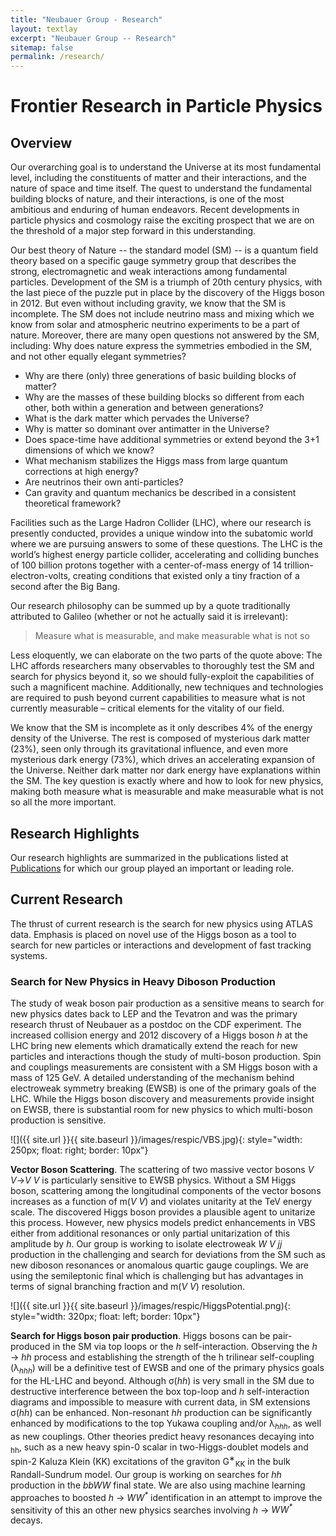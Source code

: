 ```yaml
---
title: "Neubauer Group - Research"
layout: textlay
excerpt: "Neubauer Group -- Research"
sitemap: false
permalink: /research/
---
```


# Frontier Research in Particle Physics

## Overview

Our overarching goal is to understand the Universe at its most fundamental level, including the constituents of matter and their interactions, and the nature of space and time itself. The quest to understand the fundamental building blocks of nature, and their interactions, is one of the most ambitious and enduring of human endeavors. Recent developments in particle physics and cosmology raise the exciting prospect that we are on the threshold of a major step forward in this understanding.

Our best theory of Nature -- the standard model (SM) --  is a quantum field theory based on a specific gauge symmetry group that describes the strong, electromagnetic and weak interactions among fundamental particles. Development of the SM is a triumph of 20th century physics, with the last piece of the puzzle put in place by the discovery of the Higgs boson in 2012. But even without including gravity, we know that the SM is incomplete. The SM does not include neutrino mass and mixing which we know from solar and atmospheric neutrino experiments to be a part of nature. Moreover, there are many open questions not answered by the SM, including: Why does nature express the symmetries embodied in the SM, and not other equally elegant symmetries?

* Why are there (only) three generations of basic building blocks of matter?
* Why are the masses of these building blocks so different from each other, both within a generation and between generations?
* What is the dark matter which pervades the Universe?
* Why is matter so dominant over antimatter in the Universe?
* Does space-time have additional symmetries or extend beyond the 3+1 dimensions of which we know?
* What mechanism stabilizes the Higgs mass from large quantum corrections at high energy?
* Are neutrinos their own anti-particles?
* Can gravity and quantum mechanics be described in a consistent theoretical framework?

Facilities such as the Large Hadron Collider (LHC), where our research is presently conducted, provides a unique window into the subatomic world where we are pursuing answers to some of these questions. The LHC is the world’s highest energy particle collider, accelerating and colliding bunches of 100 billion protons together with a center-of-mass energy of 14 trillion- electron-volts, creating conditions that existed only a tiny fraction of a second after the Big Bang.

Our research philosophy can be summed up by a quote traditionally attributed to Galileo (whether or not he actually said it is irrelevant):

> Measure what is measurable, and make measurable what is not so

Less eloquently, we can elaborate on the two parts of the quote above: The LHC affords researchers many observables to thoroughly test the SM and search for physics beyond it, so we should fully-exploit the capabilities of such a magnificent machine. Additionally, new techniques and technologies are required to push beyond current capabilities to measure what is not currently measurable – critical elements for the vitality of our field.

We know that the SM is incomplete as it only describes 4% of the energy density of the Universe. The rest is composed of mysterious dark matter (23%), seen only through its gravitational influence, and even more mysterious dark energy (73%), which drives an accelerating expansion of the Universe. Neither dark matter nor dark energy have explanations within the SM. The key question is exactly where and how to look for new physics, making both measure what is measurable and make measurable what is not so all the more important.

## Research Highlights

Our research highlights are summarized in the publications listed at <a href="{{ site.url }}{{ site.baseurl }}/publications">Publications</a> for which our group played an important or leading role.

## Current Research

The thrust of current research is the search for new physics using ATLAS data. Emphasis is placed on novel use of the Higgs boson as a tool to search for new particles or interactions and development of fast tracking systems.

### Search for New Physics in Heavy Diboson Production

The study of weak boson pair production as a sensitive means to search for new physics dates back to LEP and the Tevatron and was the primary research thrust of Neubauer as a postdoc on the CDF experiment. The increased collision energy and 2012 discovery of a Higgs boson <i>h</i> at the LHC bring new elements which dramatically extend the reach for new particles and interactions though the study of multi-boson production. Spin and couplings measurements are consistent with a SM Higgs boson with a mass of 125 GeV. A detailed understanding of the mechanism behind electroweak symmetry breaking (EWSB) is one of the primary goals of the LHC. While the Higgs boson discovery and measurements provide insight on EWSB, there is substantial room for new physics to which multi-boson production is sensitive.

![]({{ site.url }}{{ site.baseurl }}/images/respic/VBS.jpg){: style="width: 250px; float: right; border: 10px"}

<b>Vector Boson Scattering</b>. The scattering of two massive vector bosons <i>V V</i>→<i>V V</i> is particularly sensitive to EWSB physics. Without a SM Higgs boson, scattering among the longitudinal components of the vector bosons increases as a function of m(<i>V V</i>) and violates unitarity at the TeV energy scale. The discovered Higgs boson provides a plausible agent to unitarize this process. However, new physics models predict enhancements in VBS either from additional resonances or only partial unitarization of this amplitude by <i>h</i>. Our group is working to isolate electroweak <i>W V jj</i> production in the challenging and search for deviations from the SM such as new diboson resonances or anomalous quartic gauge couplings. We are using the semileptonic final which is challenging but has advantages in terms of signal branching fraction and m(<i>V V</i>) resolution.

![]({{ site.url }}{{ site.baseurl }}/images/respic/HiggsPotential.png){: style="width: 320px; float: left; border: 10px"}

<b>Search for Higgs boson pair production</b>. Higgs bosons can be pair-produced in the SM via top loops or the <i>h</i> self-interaction. Observing the <i>h</i> → <i>hh</i> process and establishing the strength of the h trilinear self-coupling (λ<sub><i>hhh</i></sub>) will be a definitive test of EWSB and one of the primary physics goals for the HL-LHC and beyond. Although σ(<i>hh</i>) is very small in the SM due to destructive interference between the box top-loop and <i>h</i> self-interaction diagrams and impossible to measure with current data, in SM extensions σ(<i>hh</i>) can be enhanced. Non-resonant <i>hh</i> production can be significantly enhanced by modifications to the top Yukawa coupling and/or λ<sub><i>hhh</i></sub>, as well as new couplings. Other theories predict heavy resonances decaying into <sub>hh</sub>, such as a new heavy spin-0 scalar in two-Higgs-doublet models and spin-2 Kaluza Klein (KK) excitations of the graviton G<sup>∗</sup><sub>KK</sub> in the bulk Randall-Sundrum model. Our group is working on searches for <i>hh</i> production in the <i>bbWW</i> final state. We are also using machine learning approaches to boosted <i>h</i> → <i>WW<sup>\*</sup></i> identification in an attempt to improve the sensitivity of this an other new physics searches involving <i>h</i> → <i>WW<sup>\*</sup></i> decays.
